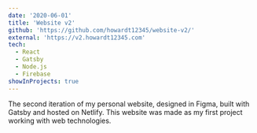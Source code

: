 ```yaml
---
date: '2020-06-01'
title: 'Website v2'
github: 'https://github.com/howardt12345/website-v2/'
external: 'https://v2.howardt12345.com'
tech:
  - React
  - Gatsby
  - Node.js
  - Firebase
showInProjects: true
---
```


The second iteration of my personal website, designed in Figma, built with Gatsby and hosted on Netlify. This website was made as my first project working with web technologies.
